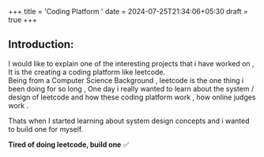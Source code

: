 +++
title = 'Coding Platform '
date = 2024-07-25T21:34:06+05:30
draft = true
+++

## Introduction:
I would like to explain one of the interesting projects that i have worked on , It is the creating a coding platform like leetcode.\
Being from a Computer Science Background , leetcode is the one thing i been doing for so long , One day i really wanted to learn about the system /
design of leetcode and how these coding platform work , how online judges work .

Thats when I started learning about system design concepts and i wanted to build one for myself.

**Tired of doing leetcode, build one** ✅

# 